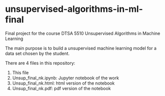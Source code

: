 # unsupervised-algorithms-in-ml-final
Final project for the course DTSA 5510 Unsupervised Algorithms in Machine Learning

The main purpose is to build a unsupervised machine learning model for a data set chosen by the student.

There are 4 files in this repository:
1. This file
2. Unsup_final_nk.ipynb: Jupyter notebook of the work
3. Unsup_final_nk.html: html version of the notebook
4. Unsup_final_nk.pdf: pdf version of the notebook